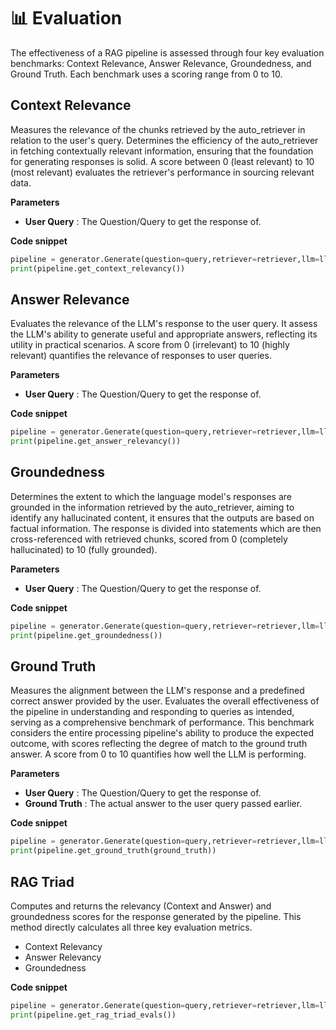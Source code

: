 # 📊 Evaluation

The effectiveness of a RAG pipeline is assessed through four key evaluation benchmarks: Context Relevance, Answer Relevance, Groundedness, and Ground Truth. Each benchmark uses a scoring range from 0 to 10.

## Context Relevance

Measures the relevance of the chunks retrieved by the auto\_retriever in relation to the user's query. Determines the efficiency of the auto\_retriever in fetching contextually relevant information, ensuring that the foundation for generating responses is solid. A score between 0 (least relevant) to 10 (most relevant) evaluates the retriever's performance in sourcing relevant data.&#x20;

**Parameters**

* **User Query** :  The Question/Query to get the response of.

**Code snippet**

```python
pipeline = generator.Generate(question=query,retriever=retriever,llm=llm)
print(pipeline.get_context_relevancy())
```

## Answer Relevance&#x20;

Evaluates the relevance of the LLM's response to the user query. It assess the LLM's ability to generate useful and appropriate answers, reflecting its utility in practical scenarios. A score from 0 (irrelevant) to 10 (highly relevant) quantifies the relevance of responses to user queries.

**Parameters**

* **User Query** :  The Question/Query to get the response of.

**Code snippet**

```python
pipeline = generator.Generate(question=query,retriever=retriever,llm=llm)
print(pipeline.get_answer_relevancy())
```

## Groundedness&#x20;

Determines the extent to which the language model's responses are grounded in the information retrieved by the auto\_retriever, aiming to identify any hallucinated content, it ensures that the outputs are based on factual information. The response is divided into statements which are then cross-referenced with retrieved chunks, scored from 0 (completely hallucinated) to 10 (fully grounded).

**Parameters**

* **User Query** :  The Question/Query to get the response of.

**Code snippet**

```python
pipeline = generator.Generate(question=query,retriever=retriever,llm=llm)
print(pipeline.get_groundedness())
```

## Ground Truth&#x20;

Measures the alignment between the LLM's response and a predefined correct answer provided by the user. Evaluates the overall effectiveness of the pipeline in understanding and responding to queries as intended, serving as a comprehensive benchmark of performance. This benchmark considers the entire processing pipeline's ability to produce the expected outcome, with scores reflecting the degree of match to the ground truth answer. A score from 0 to 10 quantifies how well the LLM is performing.&#x20;

**Parameters**

* **User Query** :  The Question/Query to get the response of.
* **Ground Truth** : The actual answer to the user query passed earlier.&#x20;

**Code snippet**

```python
pipeline = generator.Generate(question=query,retriever=retriever,llm=llm)
print(pipeline.get_ground_truth(ground_truth))
```

## RAG Triad&#x20;

Computes and returns the relevancy (Context and Answer) and groundedness scores for the response  generated by the pipeline. This method directly calculates all three key evaluation metrics.

* Context Relevancy
* Answer Relevancy
* Groundedness &#x20;

**Code snippet**

```python
pipeline = generator.Generate(question=query,retriever=retriever,llm=llm)
print(pipeline.get_rag_triad_evals())
```
